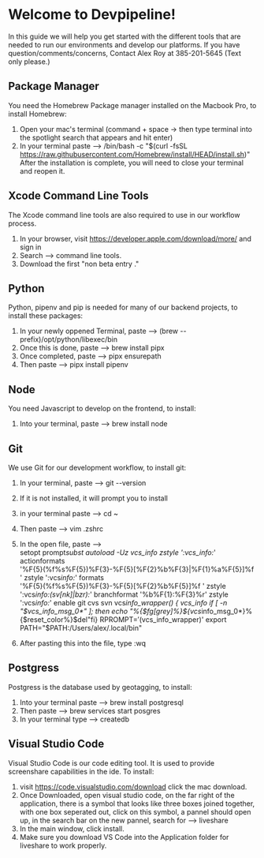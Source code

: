 # Welcome to Devpipeline!

In this guide we will help you get started with the different tools that are needed to run our environments and develop our platforms.
If you have question/comments/concerns, Contact Alex Roy at 385-201-5645 (Text only please.)

## Package Manager

You need the Homebrew Package manager installed on the Macbook Pro, to install Homebrew:

1. Open your mac's terminal (command + space -> then type terminal into the spotlight search that appears and hit enter)
2. In your terminal paste --> /bin/bash -c "$(curl -fsSL https://raw.githubusercontent.com/Homebrew/install/HEAD/install.sh)"
   After the installation is complete, you will need to close your terminal and reopen it.

## Xcode Command Line Tools

The Xcode command line tools are also required to use in our workflow process.

1. In your browser, visit https://developer.apple.com/download/more/ and sign in
2. Search --> command line tools.
3. Download the first "non beta entry ."

## Python

Python, pipenv and pip is needed for many of our backend projects, to install these packages:

1. In your newly oppened Terminal, paste --> (brew --prefix)/opt/python/libexec/bin
2. Once this is done, paste --> brew install pipx
3. Once completed, paste --> pipx ensurepath
4. Then paste --> pipx install pipenv

## Node

You need Javascript to develop on the frontend, to install:

1. Into your terminal, paste --> brew install node

## Git

We use Git for our development workflow, to install git:

1. In your terminal, paste --> git --version
2. If it is not installed, it will prompt you to install
3. in your terminal paste --> cd ~
4. Then paste --> vim .zshrc
5. In the open file, paste -->  
    setopt prompt*subst
   autoload -Uz vcs_info
   zstyle ':vcs_info:*' actionformats \
    '%F{5}(%f%s%F{5})%F{3}-%F{5}[%F{2}%b%F{3}|%F{1}%a%F{5}]%f '
   zstyle ':vcs*info:*' formats \
    '%F{5}(%f%s%F{5})%F{3}-%F{5}[%F{2}%b%F{5}]%f '
   zstyle ':vcs*info:(sv[nk]|bzr):*' branchformat '%b%F{1}:%F{3}%r'
   zstyle ':vcs*info:*' enable git cvs svn
   vcs*info_wrapper() {
   vcs_info
   if [ -n "$vcs_info_msg_0*" ]; then
   echo "%{$fg[grey]%}${vcs*info_msg_0*}%{$reset_color%}$del"fi}
   RPROMPT=$'$(vcs_info_wrapper)'
   export PATH="$PATH:/Users/alex/.local/bin"

6. After pasting this into the file, type :wq

## Postgress

Postgress is the database used by geotagging, to install:

1. Into your terminal paste --> brew install postgresql
2. Then paste --> brew services start posgres
3. In your terminal type --> createdb <your-profile-name>

## Visual Studio Code

Visual Studio Code is our code editing tool. It is used to provide screenshare capabilities in the ide. To install:

1. visit https://code.visualstudio.com/download click the mac download.
2. Once Downloaded, open visual studio code, on the far right of the application, there is a symbol that looks like three boxes joined together,
   with one box seperated out, click on this symbol, a pannel should open up, in the search bar on the new pannel, search for --> liveshare
3. In the main window, click install.
4. Make sure you download VS Code into the Application folder for liveshare to work properly.
